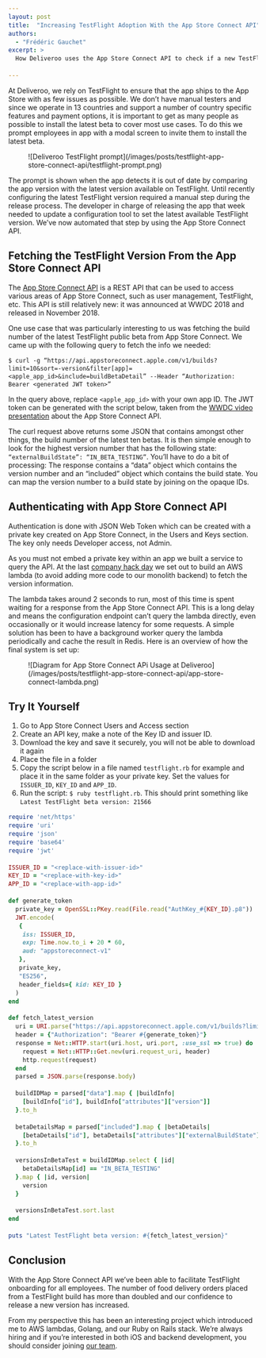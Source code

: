 ```yaml
---
layout: post
title:  "Increasing TestFlight Adoption With the App Store Connect API"
authors:
  - "Frédéric Gauchet"
excerpt: >
  How Deliveroo uses the App Store Connect API to check if a new TestFlight build is available and prompt employees to install it.

---
```


At Deliveroo, we rely on TestFlight to ensure that the app ships to the App Store with as few issues as possible. We don’t have manual testers and since we operate in 13 countries and support a number of country specific features and payment options, it is important to get as many people as possible to install the latest beta to cover most use cases. To do this we prompt employees in app with a modal screen to invite them to install the latest beta.

<figure class="small">
![Deliveroo TestFlight prompt](/images/posts/testflight-app-store-connect-api/testflight-prompt.png)
</figure>

The prompt is shown when the app detects it is out of date by comparing the app version with the latest version available on TestFlight. Until recently configuring the latest TestFlight version required a manual step during the release process. The developer in charge of releasing the app that week needed to update a configuration tool to set the latest available TestFlight version. We’ve now automated that step by using the App Store Connect API.

## Fetching the TestFlight Version From the App Store Connect API

The [App Store Connect API](https://developer.apple.com/app-store-connect/api/) is a REST API that can be used to access various areas of App Store Connect, such as user management, TestFlight, etc. This API is still relatively new: it was announced at WWDC 2018 and released in November 2018.

One use case that was particularly interesting to us was fetching the build number of the latest TestFlight public beta from App Store Connect. We came up with the following query to fetch the info we needed:

```
$ curl -g “https://api.appstoreconnect.apple.com/v1/builds?limit=10&sort=-version&filter[app]=<apple_app_id>&include=buildBetaDetail” --Header “Authorization: Bearer <generated JWT token>”
```

In the query above, replace `<apple_app_id>` with your own app ID.
The JWT token can be generated with the script below, taken from the [WWDC video presentation](https://developer.apple.com/videos/play/wwdc2018-303/?time=2019) about the App Store Connect API.

The curl request above returns some JSON that contains amongst other things, the build number of the latest ten betas. It is then simple enough to look for the highest version number that has the following state: `“externalBuildState”: “IN_BETA_TESTING”`. You’ll have to do a bit of processing: The response contains a “data” object which contains the version number and an “included” object which contains the build state. You can map the version number to a build state by joining on the opaque IDs.

## Authenticating with App Store Connect API

Authentication is done with JSON Web Token which can be created with a private key created on App Store Connect, in the Users and Keys section. The key only needs Developer access, not Admin.

As you must not embed a private key within an app we built a service to query the API. At the last [company hack day](/2019/10/02/where-are-they-now.html) we set out to build an AWS lambda (to avoid adding more code to our monolith backend) to fetch the version information.

The lambda takes around 2 seconds to run, most of this time is spent waiting for a response from the App Store Connect API. This is a long delay and means the configuration endpoint can’t query the lambda directly, even occasionally or it would increase latency for some requests. A simple solution has been to have a background worker query the lambda periodically and cache the result in Redis. Here is an overview of how the final system is set up:

<figure>
![Diagram for App Store Connect APi Usage at Deliveroo](/images/posts/testflight-app-store-connect-api/app-store-connect-lambda.png)
</figure>

## Try It Yourself

1. Go to App Store Connect Users and Access section
2. Create an API key, make a note of the Key ID and issuer ID.
3. Download the key and save it securely, you will not be able to download it again
4. Place the file in a folder
5. Copy the script below in a file named `testflight.rb` for example and place it in the same folder as your private key. Set the values for `ISSUER_ID`, `KEY_ID` and `APP_ID`.
6. Run the script: `$ ruby testflight.rb`. This should print something like `Latest TestFlight beta version: 21566`

```ruby
require 'net/https'
require 'uri'
require 'json'
require 'base64'
require 'jwt'

ISSUER_ID = "<replace-with-issuer-id>"
KEY_ID = "<replace-with-key-id>"
APP_ID = "<replace-with-app-id>"

def generate_token
  private_key = OpenSSL::PKey.read(File.read("AuthKey_#{KEY_ID}.p8"))
  JWT.encode(
   {
    iss: ISSUER_ID,
    exp: Time.now.to_i + 20 * 60,
    aud: "appstoreconnect-v1"
   },
   private_key,
   "ES256",
   header_fields={ kid: KEY_ID }
  )
end

def fetch_latest_version
  uri = URI.parse("https://api.appstoreconnect.apple.com/v1/builds?limit=10&sort=-version&filter[app]=#{APP_ID}&include=buildBetaDetail")
  header = {"Authorization": "Bearer #{generate_token}"}
  response = Net::HTTP.start(uri.host, uri.port, :use_ssl => true) do |http|
    request = Net::HTTP::Get.new(uri.request_uri, header)
    http.request(request)
  end
  parsed = JSON.parse(response.body)

  buildIDMap = parsed["data"].map { |buildInfo|
    [buildInfo["id"], buildInfo["attributes"]["version"]]
  }.to_h

  betaDetailsMap = parsed["included"].map { |betaDetails|
    [betaDetails["id"], betaDetails["attributes"]["externalBuildState"]]
  }.to_h

  versionsInBetaTest = buildIDMap.select { |id|
    betaDetailsMap[id] == "IN_BETA_TESTING" 
  }.map { |id, version|
    version
  }

  versionsInBetaTest.sort.last
end

puts "Latest TestFlight beta version: #{fetch_latest_version}"
```

## Conclusion

With the App Store Connect API we’ve been able to facilitate TestFlight onboarding for all employees. The number of food delivery orders placed from a TestFlight build has more than doubled and our confidence to release a new version has increased.

From my perspective this has been an interesting project which introduced me to AWS lambdas, Golang, and our Ruby on Rails stack. We’re always hiring and if you’re interested in both iOS and backend development, you should consider joining [our team](https://careers.deliveroo.co.uk).
